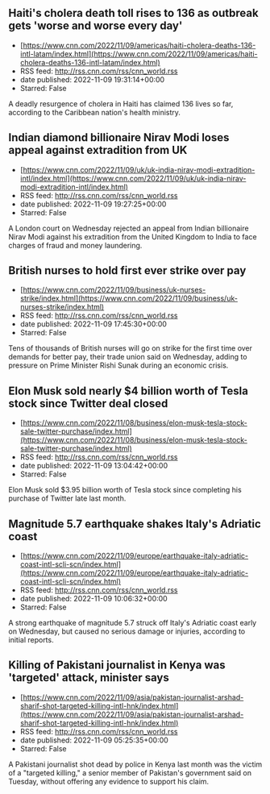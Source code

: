 ## Haiti's cholera death toll rises to 136 as outbreak gets 'worse and worse every day'
 - [https://www.cnn.com/2022/11/09/americas/haiti-cholera-deaths-136-intl-latam/index.html](https://www.cnn.com/2022/11/09/americas/haiti-cholera-deaths-136-intl-latam/index.html)
 - RSS feed: http://rss.cnn.com/rss/cnn_world.rss
 - date published: 2022-11-09 19:31:14+00:00
 - Starred: False

A deadly resurgence of cholera in Haiti has claimed 136 lives so far, according to the Caribbean nation's health ministry.

## Indian diamond billionaire Nirav Modi loses appeal against extradition from UK
 - [https://www.cnn.com/2022/11/09/uk/uk-india-nirav-modi-extradition-intl/index.html](https://www.cnn.com/2022/11/09/uk/uk-india-nirav-modi-extradition-intl/index.html)
 - RSS feed: http://rss.cnn.com/rss/cnn_world.rss
 - date published: 2022-11-09 19:27:25+00:00
 - Starred: False

A London court on Wednesday rejected an appeal from Indian billionaire Nirav Modi against his extradition from the United Kingdom to India to face charges of fraud and money laundering.

## British nurses to hold first ever strike over pay
 - [https://www.cnn.com/2022/11/09/business/uk-nurses-strike/index.html](https://www.cnn.com/2022/11/09/business/uk-nurses-strike/index.html)
 - RSS feed: http://rss.cnn.com/rss/cnn_world.rss
 - date published: 2022-11-09 17:45:30+00:00
 - Starred: False

Tens of thousands of British nurses will go on strike for the first time over demands for better pay, their trade union said on Wednesday, adding to pressure on Prime Minister Rishi Sunak during an economic crisis.

## Elon Musk sold nearly $4 billion worth of Tesla stock since Twitter deal closed
 - [https://www.cnn.com/2022/11/08/business/elon-musk-tesla-stock-sale-twitter-purchase/index.html](https://www.cnn.com/2022/11/08/business/elon-musk-tesla-stock-sale-twitter-purchase/index.html)
 - RSS feed: http://rss.cnn.com/rss/cnn_world.rss
 - date published: 2022-11-09 13:04:42+00:00
 - Starred: False

Elon Musk sold $3.95 billion worth of Tesla stock since completing his purchase of Twitter late last month.

## Magnitude 5.7 earthquake shakes Italy's Adriatic coast
 - [https://www.cnn.com/2022/11/09/europe/earthquake-italy-adriatic-coast-intl-scli-scn/index.html](https://www.cnn.com/2022/11/09/europe/earthquake-italy-adriatic-coast-intl-scli-scn/index.html)
 - RSS feed: http://rss.cnn.com/rss/cnn_world.rss
 - date published: 2022-11-09 10:06:32+00:00
 - Starred: False

A strong earthquake of magnitude 5.7 struck off Italy's Adriatic coast early on Wednesday, but caused no serious damage or injuries, according to initial reports.

## Killing of Pakistani journalist in Kenya was 'targeted' attack, minister says
 - [https://www.cnn.com/2022/11/09/asia/pakistan-journalist-arshad-sharif-shot-targeted-killing-intl-hnk/index.html](https://www.cnn.com/2022/11/09/asia/pakistan-journalist-arshad-sharif-shot-targeted-killing-intl-hnk/index.html)
 - RSS feed: http://rss.cnn.com/rss/cnn_world.rss
 - date published: 2022-11-09 05:25:35+00:00
 - Starred: False

A Pakistani journalist shot dead by police in Kenya last month was the victim of a "targeted killing," a senior member of Pakistan's government said on Tuesday, without offering any evidence to support his claim.
